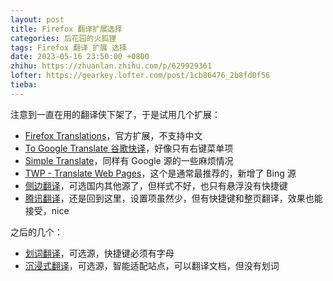 ```yaml
---
layout: post
title: Firefox 翻译扩展选择
categories: 后花园的火狐狸
tags: Firefox 翻译 扩展 选择
date: 2023-05-16 23:50:00 +0800
zhihu: https://zhuanlan.zhihu.com/p/629929361
lofter: https://gearkey.lofter.com/post/1cb86476_2b8fd0f56
tieba: 
---
```


注意到一直在用的翻译侠下架了，于是试用几个扩展：

+ [Firefox Translations](https://addons.mozilla.org/zh-CN/firefox/addon/firefox-translations/)，官方扩展，不支持中文
+ [To Google Translate 谷歌快译](https://addons.mozilla.org/zh-CN/firefox/addon/to-google-translate/)，好像只有右键菜单项
+ [Simple Translate](https://addons.mozilla.org/zh-CN/firefox/addon/simple-translate/)，同样有 Google 源的一些麻烦情况
+ [TWP - Translate Web Pages](https://addons.mozilla.org/zh-CN/firefox/addon/traduzir-paginas-web/)，这个是通常最推荐的，新增了 Bing 源
+ [侧边翻译](https://addons.mozilla.org/zh-CN/firefox/addon/edge_translate/)，可选国内其他源了，但样式不好，也只有悬浮没有快捷键
+ [腾讯翻译](https://addons.mozilla.org/zh-CN/firefox/addon/%E8%85%BE%E8%AE%AF%E7%BF%BB%E8%AF%91/)，还是回到这里，设置项虽然少，但有快捷键和整页翻译，效果也能接受，nice

之后的几个：

+ [划词翻译](https://addons.mozilla.org/zh-CN/firefox/addon/hcfy/)，可选源，快捷键必须有字母
+ [沉浸式翻译](https://addons.mozilla.org/zh-CN/firefox/addon/immersive-translate/)，可选源，智能适配站点，可以翻译文档，但没有划词